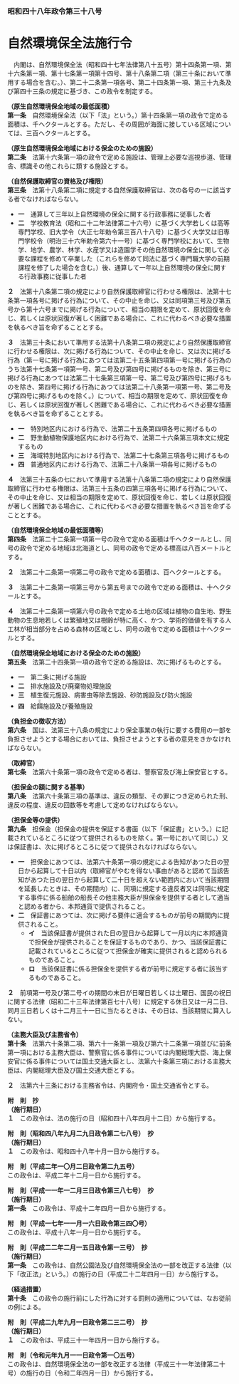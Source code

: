 ### 昭和四十八年政令第三十八号  
# 自然環境保全法施行令  
　内閣は、自然環境保全法（昭和四十七年法律第八十五号）第十四条第一項、第十六条第一項、第十七条第一項第十四号、第十八条第二項（第三十条において準用する場合を含む。）、第二十二条第一項各号、第二十四条第一項、第三十九条及び第四十三条の規定に基づき、この政令を制定する。  
  
**（原生自然環境保全地域の最低面積）**  
**第一条**　自然環境保全法（以下「法」という。）第十四条第一項の政令で定める面積は、千ヘクタールとする。ただし、その周囲が海面に接している区域については、三百ヘクタールとする。  
  
**（原生自然環境保全地域における保全のための施設）**  
**第二条**　法第十六条第一項の政令で定める施設は、管理上必要な巡視歩道、管理舎、標識その他これらに類する施設とする。  
  
**（自然保護取締官の資格及び権限）**  
**第三条**　法第十八条第二項に規定する自然保護取締官は、次の各号の一に該当する者でなければならない。  
* **一**　通算して三年以上自然環境の保全に関する行政事務に従事した者  
* **二**　学校教育法（昭和二十二年法律第二十六号）に基づく大学若しくは高等専門学校、旧大学令（大正七年勅令第三百八十八号）に基づく大学又は旧専門学校令（明治三十六年勅令第六十一号）に基づく専門学校において、生物学、地学、農学、林学、水産学又は造園学その他自然環境の保全に関して必要な課程を修めて卒業した（これらを修めて同法に基づく専門職大学の前期課程を修了した場合を含む。）後、通算して一年以上自然環境の保全に関する行政事務に従事した者  
  
**２**　法第十八条第二項の規定により自然保護取締官に行わせる権限は、法第十七条第一項各号に掲げる行為について、その中止を命じ、又は同項第三号及び第五号から第十六号までに掲げる行為について、相当の期限を定めて、原状回復を命じ、若しくは原状回復が著しく困難である場合に、これに代わるべき必要な措置を執るべき旨を命ずることとする。  
  
**３**　法第三十条において準用する法第十八条第二項の規定により自然保護取締官に行わせる権限は、次に掲げる行為について、その中止を命じ、又は次に掲げる行為（第一号に掲げる行為にあつては法第二十五条第四項第一号に掲げる行為のうち法第十七条第一項第一号、第二号及び第四号に掲げるものを除き、第三号に掲げる行為にあつては法第二十七条第三項第一号、第二号及び第四号に掲げるものを除き、第四号に掲げる行為にあつては法第二十八条第一項第一号、第二号及び第四号に掲げるものを除く。）について、相当の期限を定めて、原状回復を命じ、若しくは原状回復が著しく困難である場合に、これに代わるべき必要な措置を執るべき旨を命ずることとする。  
* **一**　特別地区内における行為で、法第二十五条第四項各号に掲げるもの  
* **二**　野生動植物保護地区内における行為で、法第二十六条第三項本文に規定するもの  
* **三**　海域特別地区内における行為で、法第二十七条第三項各号に掲げるもの  
* **四**　普通地区内における行為で、法第二十八条第一項各号に掲げるもの  
  
**４**　法第三十五条の七において準用する法第十八条第二項の規定により自然保護取締官に行わせる権限は、法第三十五条の四第三項各号に掲げる行為について、その中止を命じ、又は相当の期限を定めて、原状回復を命じ、若しくは原状回復が著しく困難である場合に、これに代わるべき必要な措置を執るべき旨を命ずることとする。  
  
**（自然環境保全地域の最低面積等）**  
**第四条**　法第二十二条第一項第一号の政令で定める面積は千ヘクタールとし、同号の政令で定める地域は北海道とし、同号の政令で定める標高は八百メートルとする。  
  
**２**　法第二十二条第一項第二号の政令で定める面積は、百ヘクタールとする。  
  
**３**　法第二十二条第一項第三号から第五号までの政令で定める面積は、十ヘクタールとする。  
  
**４**　法第二十二条第一項第六号の政令で定める土地の区域は植物の自生地、野生動物の生息地若しくは繁殖地又は樹齢が特に高く、かつ、学術的価値を有する人工林が相当部分を占める森林の区域とし、同号の政令で定める面積は十ヘクタールとする。  
  
**（自然環境保全地域における保全のための施設）**  
**第五条**　法第二十四条第一項の政令で定める施設は、次に掲げるものとする。  
* **一**　第二条に掲げる施設  
* **二**　排水施設及び廃棄物処理施設  
* **三**　植生復元施設、病害虫等除去施設、砂防施設及び防火施設  
* **四**　給<ruby>餌<rt>じ</rt></ruby>施設及び養殖施設  
  
**（負担金の徴収方法）**  
**第六条**　国は、法第三十八条の規定により保全事業の執行に要する費用の一部を負担させようとする場合においては、負担させようとする者の意見をきかなければならない。  
  
**（取締官）**  
**第七条**　法第六十条第一項の政令で定める者は、警察官及び海上保安官とする。  
  
**（担保金の額に関する基準）**  
**第八条**　法第六十条第三項の基準は、違反の類型、その罪につき定められた刑、違反の程度、違反の回数等を考慮して定めなければならない。  
  
**（担保金等の提供）**  
**第九条**　担保金（担保金の提供を保証する書面（以下「保証書」という。）に記載されているところに従つて提供されるものを除く。第一号において同じ。）又は保証書は、次に掲げるところに従つて提供されなければならない。  
* **一**　担保金にあつては、法第六十条第一項の規定による告知があつた日の翌日から起算して十日以内（取締官がやむを得ない事由があると認めて当該告知があつた日の翌日から起算して二十日を超えない範囲内において当該期間を延長したときは、その期間内）に、同項に規定する違反者又は同項に規定する事件に係る船舶の船長その他主務大臣が担保金を提供する者として適当と認める者から、本邦通貨で提供されること。  
* **二**　保証書にあつては、次に掲げる要件に適合するものが前号の期間内に提供されること。  
	* **イ**　当該保証書が提供された日の翌日から起算して一月以内に本邦通貨で担保金が提供されることを保証するものであり、かつ、当該保証書に記載されているところに従つて担保金が確実に提供されると認められるものであること。  
	* **ロ**　当該保証書に係る担保金を提供する者が前号に規定する者に該当するものであること。  
  
**２**　前項第一号及び第二号イの期間の末日が日曜日若しくは土曜日、国民の祝日に関する法律（昭和二十三年法律第百七十八号）に規定する休日又は一月二日、同月三日若しくは十二月三十一日に当たるときは、その日は、当該期間に算入しない。  
  
**（主務大臣及び主務省令）**  
**第十条**　法第六十条第二項、第六十一条第一項及び第六十二条第一項並びに前条第一項における主務大臣は、警察官に係る事件については内閣総理大臣、海上保安官に係る事件については国土交通大臣とし、法第六十条第三項における主務大臣は、内閣総理大臣及び国土交通大臣とする。  
  
**２**　法第六十三条における主務省令は、内閣府令・国土交通省令とする。  
  
**附　則　抄**  
**（施行期日）**  
**１**　この政令は、法の施行の日（昭和四十八年四月十二日）から施行する。  
  
**附　則（昭和四八年九月二九日政令第二七八号）　抄**  
**（施行期日）**  
**１**　この政令は、昭和四十八年十月一日から施行する。  
  
**附　則（平成二年一〇月二日政令第二九五号）**  
この政令は、平成二年十二月一日から施行する。  
  
**附　則（平成一一年一二月三日政令第三八七号）　抄**  
**（施行期日）**  
**第一条**　この政令は、平成十二年四月一日から施行する。  
  
**附　則（平成一七年一一月一六日政令第三四〇号）**  
この政令は、平成十八年一月一日から施行する。  
  
**附　則（平成二二年二月一五日政令第一三号）　抄**  
**（施行期日）**  
**第一条**　この政令は、自然公園法及び自然環境保全法の一部を改正する法律（以下「改正法」という。）の施行の日（平成二十二年四月一日）から施行する。  
  
**（経過措置）**  
**第十条**　この政令の施行前にした行為に対する罰則の適用については、なお従前の例による。  
  
**附　則（平成二九年九月一日政令第二三二号）　抄**  
**（施行期日）**  
**１**　この政令は、平成三十一年四月一日から施行する。  
  
**附　則（令和元年九月一一日政令第一〇五号）**  
この政令は、自然環境保全法の一部を改正する法律（平成三十一年法律第二十号）の施行の日（令和二年四月一日）から施行する。  
  
